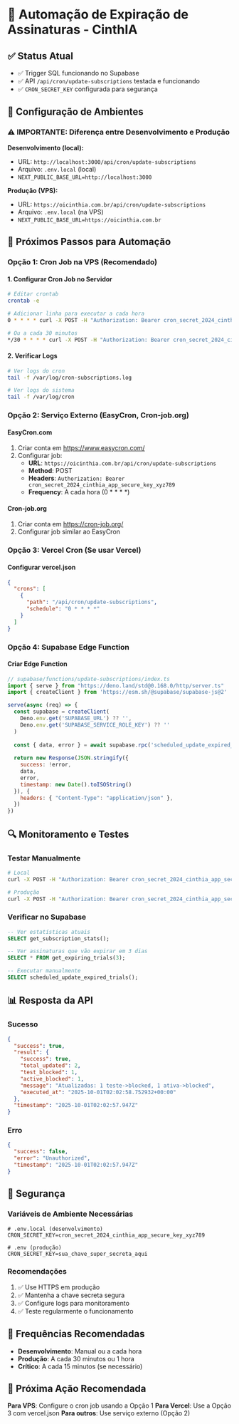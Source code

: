 # 🤖 Automação de Expiração de Assinaturas - CinthIA

## ✅ **Status Atual**
- ✅ Trigger SQL funcionando no Supabase
- ✅ API `/api/cron/update-subscriptions` testada e funcionando
- ✅ `CRON_SECRET_KEY` configurada para segurança

## 🔧 **Configuração de Ambientes**

### **⚠️ IMPORTANTE: Diferença entre Desenvolvimento e Produção**

**Desenvolvimento (local):**
- URL: `http://localhost:3000/api/cron/update-subscriptions`
- Arquivo: `.env.local` (local)
- `NEXT_PUBLIC_BASE_URL=http://localhost:3000`

**Produção (VPS):**
- URL: `https://oicinthia.com.br/api/cron/update-subscriptions`
- Arquivo: `.env.local` (na VPS)
- `NEXT_PUBLIC_BASE_URL=https://oicinthia.com.br`

## 🚀 Próximos Passos para Automação

### Opção 1: Cron Job na VPS (Recomendado)

#### 1. Configurar Cron Job no Servidor
```bash
# Editar crontab
crontab -e

# Adicionar linha para executar a cada hora
0 * * * * curl -X POST -H "Authorization: Bearer cron_secret_2024_cinthia_app_secure_key_xyz789" https://oicinthia.com.br/api/cron/update-subscriptions >> /var/log/cron-subscriptions.log 2>&1

# Ou a cada 30 minutos
*/30 * * * * curl -X POST -H "Authorization: Bearer cron_secret_2024_cinthia_app_secure_key_xyz789" https://oicinthia.com.br/api/cron/update-subscriptions >> /var/log/cron-subscriptions.log 2>&1
```

#### 2. Verificar Logs
```bash
# Ver logs do cron
tail -f /var/log/cron-subscriptions.log

# Ver logs do sistema
tail -f /var/log/cron
```

### Opção 2: Serviço Externo (EasyCron, Cron-job.org)

#### EasyCron.com
1. Criar conta em https://www.easycron.com/
2. Configurar job:
   - **URL**: `https://oicinthia.com.br/api/cron/update-subscriptions`
   - **Method**: POST
   - **Headers**: `Authorization: Bearer cron_secret_2024_cinthia_app_secure_key_xyz789`
   - **Frequency**: A cada hora (0 * * * *)

#### Cron-job.org
1. Criar conta em https://cron-job.org/
2. Configurar job similar ao EasyCron

### Opção 3: Vercel Cron (Se usar Vercel)

#### Configurar vercel.json
```json
{
  "crons": [
    {
      "path": "/api/cron/update-subscriptions",
      "schedule": "0 * * * *"
    }
  ]
}
```

### Opção 4: Supabase Edge Function

#### Criar Edge Function
```javascript
// supabase/functions/update-subscriptions/index.ts
import { serve } from "https://deno.land/std@0.168.0/http/server.ts"
import { createClient } from 'https://esm.sh/@supabase/supabase-js@2'

serve(async (req) => {
  const supabase = createClient(
    Deno.env.get('SUPABASE_URL') ?? '',
    Deno.env.get('SUPABASE_SERVICE_ROLE_KEY') ?? ''
  )
  
  const { data, error } = await supabase.rpc('scheduled_update_expired_trials')
  
  return new Response(JSON.stringify({ 
    success: !error,
    data, 
    error,
    timestamp: new Date().toISOString()
  }), {
    headers: { "Content-Type": "application/json" },
  })
})
```

## 🔍 Monitoramento e Testes

### Testar Manualmente
```bash
# Local
curl -X POST -H "Authorization: Bearer cron_secret_2024_cinthia_app_secure_key_xyz789" http://localhost:3000/api/cron/update-subscriptions

# Produção
curl -X POST -H "Authorization: Bearer cron_secret_2024_cinthia_app_secure_key_xyz789" https://oicinthia.com.br/api/cron/update-subscriptions
```

### Verificar no Supabase
```sql
-- Ver estatísticas atuais
SELECT get_subscription_stats();

-- Ver assinaturas que vão expirar em 3 dias
SELECT * FROM get_expiring_trials(3);

-- Executar manualmente
SELECT scheduled_update_expired_trials();
```

## 📊 Resposta da API

### Sucesso
```json
{
  "success": true,
  "result": {
    "success": true,
    "total_updated": 2,
    "test_blocked": 1,
    "active_blocked": 1,
    "message": "Atualizadas: 1 teste->blocked, 1 ativa->blocked",
    "executed_at": "2025-10-01T02:02:58.752932+00:00"
  },
  "timestamp": "2025-10-01T02:02:57.947Z"
}
```

### Erro
```json
{
  "success": false,
  "error": "Unauthorized",
  "timestamp": "2025-10-01T02:02:57.947Z"
}
```

## 🔐 Segurança

### Variáveis de Ambiente Necessárias
```env
# .env.local (desenvolvimento)
CRON_SECRET_KEY=cron_secret_2024_cinthia_app_secure_key_xyz789

# .env (produção)
CRON_SECRET_KEY=sua_chave_super_secreta_aqui
```

### Recomendações
1. ✅ Use HTTPS em produção
2. ✅ Mantenha a chave secreta segura
3. ✅ Configure logs para monitoramento
4. ✅ Teste regularmente o funcionamento

## 📅 Frequências Recomendadas

- **Desenvolvimento**: Manual ou a cada hora
- **Produção**: A cada 30 minutos ou 1 hora
- **Crítico**: A cada 15 minutos (se necessário)

## 🎯 Próxima Ação Recomendada

**Para VPS**: Configure o cron job usando a Opção 1
**Para Vercel**: Use a Opção 3 com vercel.json
**Para outros**: Use serviço externo (Opção 2)